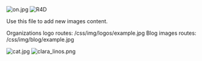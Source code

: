![on.jpg]({{site.baseurl}}/css/img/logos/on.jpg)
![R4D]({{site.baseurl}}/css/img/logos/image-name.jpg)

Use this file to add new images content. 

Organizations logo routes: /css/img/logos/example.jpg
Blog images routes: /css/img/blog/example.jpg

![cat.jpg]({{site.baseurl}}/css/img/post/cat.jpg)
![clara_linos.png]({{site.baseurl}}/css/img/logos/clara_linos.png)
